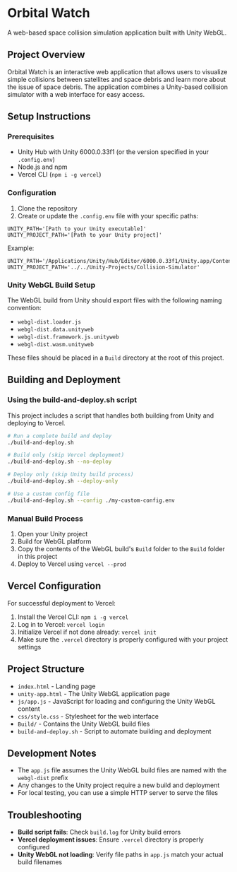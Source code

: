 # Orbital Watch

A web-based space collision simulation application built with Unity WebGL.

## Project Overview

Orbital Watch is an interactive web application that allows users to visualize simple collisions between satellites and space debris and learn more about the issue of space debris. The application combines a Unity-based collision simulator with a web interface for easy access.

## Setup Instructions

### Prerequisites

- Unity Hub with Unity 6000.0.33f1 (or the version specified in your `.config.env`)
- Node.js and npm
- Vercel CLI (`npm i -g vercel`)

### Configuration

1. Clone the repository
2. Create or update the `.config.env` file with your specific paths:

```
UNITY_PATH='[Path to your Unity executable]'
UNITY_PROJECT_PATH='[Path to your Unity project]'
```

Example:
```
UNITY_PATH='/Applications/Unity/Hub/Editor/6000.0.33f1/Unity.app/Contents/MacOS/Unity'
UNITY_PROJECT_PATH='../../Unity-Projects/Collision-Simulator'
```

### Unity WebGL Build Setup

The WebGL build from Unity should export files with the following naming convention:
- `webgl-dist.loader.js`
- `webgl-dist.data.unityweb`
- `webgl-dist.framework.js.unityweb`
- `webgl-dist.wasm.unityweb`

These files should be placed in a `Build` directory at the root of this project.

## Building and Deployment

### Using the build-and-deploy.sh script

This project includes a script that handles both building from Unity and deploying to Vercel.

```bash
# Run a complete build and deploy
./build-and-deploy.sh

# Build only (skip Vercel deployment)
./build-and-deploy.sh --no-deploy

# Deploy only (skip Unity build process)
./build-and-deploy.sh --deploy-only

# Use a custom config file
./build-and-deploy.sh --config ./my-custom-config.env
```

### Manual Build Process

1. Open your Unity project
2. Build for WebGL platform
3. Copy the contents of the WebGL build's `Build` folder to the `Build` folder in this project
4. Deploy to Vercel using `vercel --prod`

## Vercel Configuration

For successful deployment to Vercel:

1. Install the Vercel CLI: `npm i -g vercel`
2. Log in to Vercel: `vercel login`
3. Initialize Vercel if not done already: `vercel init`
4. Make sure the `.vercel` directory is properly configured with your project settings

## Project Structure

- `index.html` - Landing page
- `unity-app.html` - The Unity WebGL application page
- `js/app.js` - JavaScript for loading and configuring the Unity WebGL content
- `css/style.css` - Stylesheet for the web interface
- `Build/` - Contains the Unity WebGL build files
- `build-and-deploy.sh` - Script to automate building and deployment

## Development Notes

- The `app.js` file assumes the Unity WebGL build files are named with the `webgl-dist` prefix
- Any changes to the Unity project require a new build and deployment
- For local testing, you can use a simple HTTP server to serve the files

## Troubleshooting

- **Build script fails**: Check `build.log` for Unity build errors
- **Vercel deployment issues**: Ensure `.vercel` directory is properly configured
- **Unity WebGL not loading**: Verify file paths in `app.js` match your actual build filenames
